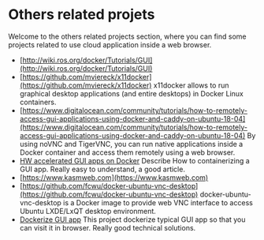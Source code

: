 
# Others related projets 


Welcome to the others related projects section, where you can find some projects related to use cloud application inside a web browser. 

* [http://wiki.ros.org/docker/Tutorials/GUI](http://wiki.ros.org/docker/Tutorials/GUI)
* [https://github.com/mviereck/x11docker](https://github.com/mviereck/x11docker) x11docker allows to run graphical desktop applications (and entire desktops) in Docker Linux containers.
* [https://www.digitalocean.com/community/tutorials/how-to-remotely-access-gui-applications-using-docker-and-caddy-on-ubuntu-18-04](https://www.digitalocean.com/community/tutorials/how-to-remotely-access-gui-applications-using-docker-and-caddy-on-ubuntu-18-04) By using noVNC and TigerVNC, you can run native applications inside a Docker container and access them remotely using a web browser. 
* [HW accelerated GUI apps on Docker](https://medium.com/@pigiuz/hw-accelerated-gui-apps-on-docker-7fd424fe813e) Describe How to containerizing a GUI app. Really easy to understand, a good article.
* [https://www.kasmweb.com](https://www.kasmweb.com)
* [https://github.com/fcwu/docker-ubuntu-vnc-desktop](https://github.com/fcwu/docker-ubuntu-vnc-desktop) docker-ubuntu-vnc-desktop is a Docker image to provide web VNC interface to access Ubuntu LXDE/LxQT desktop environment.
* [Dockerize GUI app](https://blog.nediiii.com/dockerize-gui-app/) This project dockerize typical GUI app so that you can visit it in browser. Really good technical solutions.
